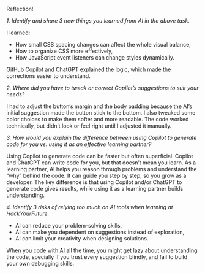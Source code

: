 Reflection!

_1. Identify and share 3 new things you learned from AI in the above task._

I learned:

- How small CSS spacing changes can affect the whole visual balance,
- How to organize CSS more effectively,
- How JavaScript event listeners can change styles dynamically.

GitHub Copilot and ChatGPT explained the logic, which made the corrections easier to understand.

_2. Where did you have to tweak or correct Copilot’s suggestions to suit your needs?_

I had to adjust the button’s margin and the body padding because the AI’s initial suggestion made the button stick to the bottom. I also tweaked some color choices to make them softer and more readable. The code worked technically, but didn’t look or feel right until I adjusted it manually.

_3. How would you explain the difference between using Copilot to generate code for you vs. using it as an effective learning partner?_

Using Copilot to generate code can be faster but often superficial. Copilot and ChatGPT can write code for you, but that doesn’t mean you learn.
As a learning partner, AI helps you reason through problems and understand the “why” behind the code. It can guide you step by step, so you grow as a developer.
The key difference is that using Copilot and/or ChatGPT to generate code gives results, while using it as a learning partner builds understanding.

_4. Identify 3 risks of relying too much on AI tools when learning at HackYourFuture._

- AI can reduce your problem-solving skills,
- AI can make you dependent on suggestions instead of exploration,
- AI can limit your creativity when designing solutions.

When you code with AI all the time, you might get lazy about understanding the code, specially if you trust every suggestion blindly, and fail to build your own debugging skills.
